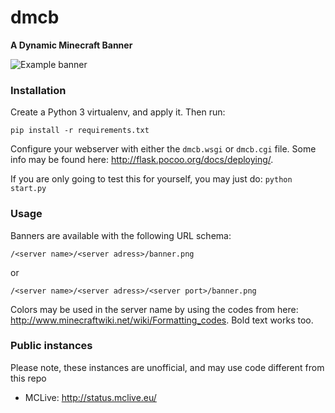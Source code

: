 # dmcb

**A Dynamic Minecraft Banner**

![Example banner](https://raw.githubusercontent.com/tlaundal/dmcb/master/skogliv.png)

### Installation
Create a Python 3 virtualenv, and apply it. Then run:

    pip install -r requirements.txt

Configure your webserver with either the `dmcb.wsgi` or `dmcb.cgi` file. Some info may be found here: http://flask.pocoo.org/docs/deploying/.

If you are only going to test this for yourself, you may just do: `python start.py`

### Usage
Banners are available with the following URL schema:

    /<server name>/<server adress>/banner.png

or

    /<server name>/<server adress>/<server port>/banner.png

Colors may be used in the server name by using the codes from here: http://www.minecraftwiki.net/wiki/Formatting_codes. Bold text works too.

### Public instances
Please note, these instances are unofficial, and may use code different from this repo

 * MCLive: http://status.mclive.eu/
 
